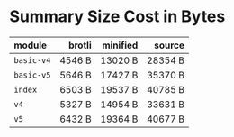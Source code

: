 # Summary Size Cost in Bytes

| module           |   brotli | minified |   source |
|:-----------------|---------:|---------:|---------:|
| `basic-v4`       |   4546 B |  13020 B |  28354 B |
| `basic-v5`       |   5646 B |  17427 B |  35370 B |
| `index`          |   6503 B |  19537 B |  40785 B |
| `v4`             |   5327 B |  14954 B |  33631 B |
| `v5`             |   6432 B |  19364 B |  40677 B |


